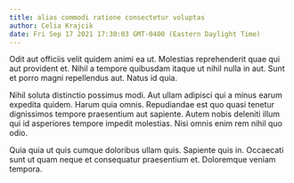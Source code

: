 ```yaml
---
title: alias commodi ratione consectetur voluptas
author: Celia Krajcik
date: Fri Sep 17 2021 17:30:03 GMT-0400 (Eastern Daylight Time)
---
```

Odit aut officiis velit quidem animi ea ut. Molestias reprehenderit quae qui aut provident et. Nihil a tempore quibusdam itaque ut nihil nulla in aut. Sunt et porro magni repellendus aut. Natus id quia.

 Nihil soluta distinctio possimus modi. Aut ullam adipisci qui a minus earum expedita quidem. Harum quia omnis. Repudiandae est quo quasi tenetur dignissimos tempore praesentium aut sapiente. Autem nobis deleniti illum qui id asperiores tempore impedit molestias. Nisi omnis enim rem nihil quo odio.

 Quia quia ut quis cumque doloribus ullam quis. Sapiente quis in. Occaecati sunt ut quam neque et consequatur praesentium et. Doloremque veniam tempora.